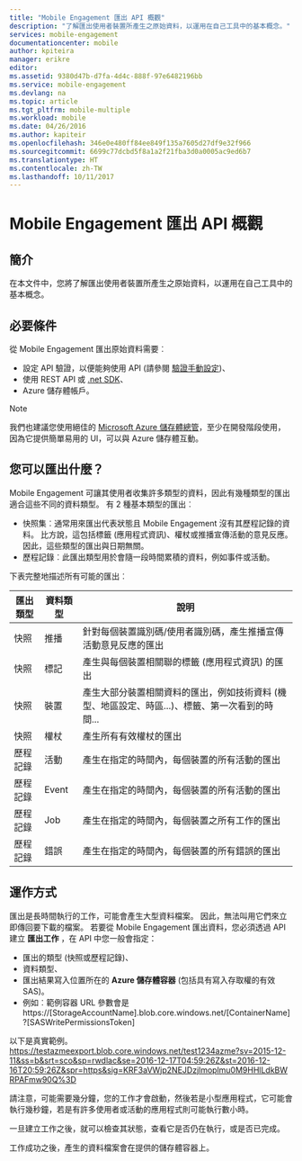 ```yaml
---
title: "Mobile Engagement 匯出 API 概觀"
description: "了解匯出使用者裝置所產生之原始資料，以運用在自己工具中的基本概念。"
services: mobile-engagement
documentationcenter: mobile
author: kpiteira
manager: erikre
editor: 
ms.assetid: 9380d47b-d7fa-4d4c-888f-97e6482196bb
ms.service: mobile-engagement
ms.devlang: na
ms.topic: article
ms.tgt_pltfrm: mobile-multiple
ms.workload: mobile
ms.date: 04/26/2016
ms.author: kapiteir
ms.openlocfilehash: 346e0e480ff84ee849f135a7605d27df9e32f966
ms.sourcegitcommit: 6699c77dcbd5f8a1a2f21fba3d0a0005ac9ed6b7
ms.translationtype: HT
ms.contentlocale: zh-TW
ms.lasthandoff: 10/11/2017
---
```

# <a name="mobile-engagement-export-api-overview"></a>Mobile Engagement 匯出 API 概觀
## <a name="introduction"></a>簡介
在本文件中，您將了解匯出使用者裝置所產生之原始資料，以運用在自己工具中的基本概念。

## <a name="pre-requisites"></a>必要條件
從 Mobile Engagement 匯出原始資料需要︰

* 設定 API 驗證，以便能夠使用 API (請參閱 [驗證手動設定](mobile-engagement-api-authentication-manual.md))、
* 使用 REST API 或 [.net SDK](mobile-engagement-dotnet-sdk-service-api.md)、
* Azure 儲存體帳戶。

> [!NOTE]
> 我們也建議您使用絕佳的 [Microsoft Azure 儲存體總管](http://storageexplorer.com/)，至少在開發階段使用，因為它提供簡單易用的 UI，可以與 Azure 儲存體互動。
> 
> 

## <a name="what-can-be-exported"></a>您可以匯出什麼？
Mobile Engagement 可讓其使用者收集許多類型的資料，因此有幾種類型的匯出適合這些不同的資料類型。
有 2 種基本類型的匯出︰

* 快照集︰通常用來匯出代表狀態且 Mobile Engagement 沒有其歷程記錄的資料。 比方說，這包括標籤 (應用程式資訊)、權杖或推播宣傳活動的意見反應。 因此，這些類型的匯出與日期無關。
* 歷程記錄︰此匯出類型用於會隨一段時間累積的資料，例如事件或活動。

下表完整地描述所有可能的匯出︰

| 匯出類型 | 資料類型 | 說明 |
| --- | --- | --- |
| 快照 |推播 |針對每個裝置識別碼/使用者識別碼，產生推播宣傳活動意見反應的匯出 |
| 快照 |標記 |產生與每個裝置相關聯的標籤 (應用程式資訊) 的匯出 |
| 快照 |裝置 |產生大部分裝置相關資料的匯出，例如技術資料 (機型、地區設定、時區...)、標籤、第一次看到的時間... |
| 快照 |權杖 |產生所有有效權杖的匯出 |
| 歷程記錄 |活動 |產生在指定的時間內，每個裝置的所有活動的匯出 |
| 歷程記錄 |Event |產生在指定的時間內，每個裝置的所有活動的匯出 |
| 歷程記錄 |Job |產生在指定的時間內，每個裝置之所有工作的匯出 |
| 歷程記錄 |錯誤 |產生在指定的時間內，每個裝置的所有錯誤的匯出 |

## <a name="how-does-it-work"></a>運作方式
匯出是長時間執行的工作，可能會產生大型資料檔案。 因此，無法叫用它們來立即傳回要下載的檔案。
若要從 Mobile Engagement 匯出資料，您必須透過 API 建立 **匯出工作** ，在 API 中您一般會指定：

* 匯出的類型 (快照或歷程記錄)、
* 資料類型、
* 匯出結果寫入位置所在的 **Azure 儲存體容器** (包括具有寫入存取權的有效 SAS)。
* 例如︰範例容器 URL 參數會是 https://[StorageAccountName].blob.core.windows.net/[ContainerName]?[SASWritePermissionsToken]  

以下是真實範例。 https://testazmeexport.blob.core.windows.net/test1234azme?sv=2015-12-11&ss=b&srt=sco&sp=rwdlac&se=2016-12-17T04:59:26Z&st=2016-12-16T20:59:26Z&spr=https&sig=KRF3aVWjp2NEJDzjlmoplmu0M9HHlLdkBWRPAFmw90Q%3D

請注意，可能需要幾分鐘，您的工作才會啟動，然後若是小型應用程式，它可能會執行幾秒鐘，若是有許多使用者或活動的應用程式則可能執行數小時。

一旦建立工作之後，就可以檢查其狀態，查看它是否仍在執行，或是否已完成。

工作成功之後，產生的資料檔案會在提供的儲存體容器上。

